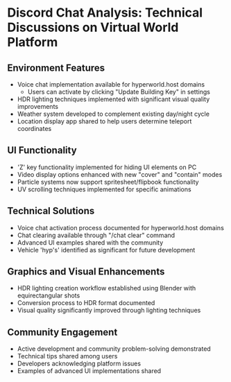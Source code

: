 # Discord Chat Analysis: Technical Discussions on Virtual World Platform

## Environment Features

- Voice chat implementation available for hyperworld.host domains
  - Users can activate by clicking "Update Building Key" in settings
- HDR lighting techniques implemented with significant visual quality improvements
- Weather system developed to complement existing day/night cycle
- Location display app shared to help users determine teleport coordinates

## UI Functionality

- 'Z' key functionality implemented for hiding UI elements on PC
- Video display options enhanced with new "cover" and "contain" modes
- Particle systems now support spritesheet/flipbook functionality
- UV scrolling techniques implemented for specific animations

## Technical Solutions

- Voice chat activation process documented for hyperworld.host domains
- Chat clearing available through "/chat clear" command
- Advanced UI examples shared with the community
- Vehicle 'hyp's' identified as significant for future development

## Graphics and Visual Enhancements

- HDR lighting creation workflow established using Blender with equirectangular shots
- Conversion process to HDR format documented
- Visual quality significantly improved through lighting techniques

## Community Engagement

- Active development and community problem-solving demonstrated
- Technical tips shared among users
- Developers acknowledging platform issues
- Examples of advanced UI implementations shared